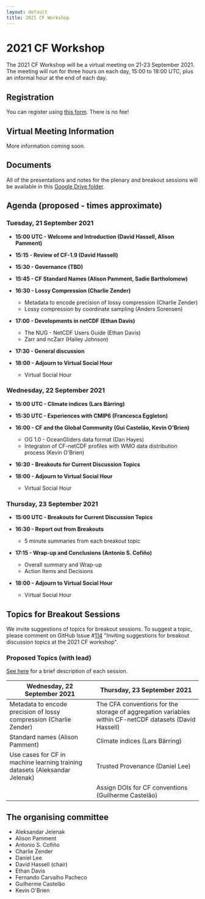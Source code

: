 ```yaml
---
layout: default
title: 2021 CF Workshop
---
```


# 2021 CF Workshop

The 2021 CF Workshop will be a virtual meeting on 21-23 September 2021.
The meeting will run for three hours on each day, 15:00 to 18:00 UTC,
plus an informal hour at the end of each day.

## Registration

You can register using [this form](https://docs.google.com/forms/d/e/1FAIpQLSfXo0fRC0ciLHKFzyX_pvEhqORPxr5uL1St0xM7NijOqdtn7w/viewform).
There is no fee!

## Virtual Meeting Information

More information coming soon.

## Documents

All of the presentations and notes for the plenary and breakout sessions will be available in this [Google Drive folder](https://drive.google.com/drive/folders/1JSHIrPMtlu6MlFEhR8Tcijefs__mX9Wl).

## Agenda (proposed - times approximate)

### Tuesday, 21 September 2021

* **15:00 UTC - Welcome and Introduction (David Hassell, Alison Pamment)**

* **15:15 - Review of CF-1.9 (David Hassell)**

* **15:30 - Governance (TBD)**

* **15:45 - CF Standard Names (Alison Pamment, Sadie Bartholomew)**

* **16:30 - Lossy Compression (Charlie Zender)**
  * Metadata to encode precision of lossy compression (Charlie Zender)
  * Lossy compression by coordinate sampling (Anders Sorensen)

* **17:00 - Developments in netCDF (Ethan Davis)**
  * The NUG - NetCDF Users Guide (Ethan Davis)
  * Zarr and ncZarr (Hailey Johnson)

* **17:30 - General discussion**

* **18:00 - Adjourn to Virtual Social Hour**
  * Virtual Social Hour

### Wednesday, 22 September 2021

* **15:00 UTC - Climate indices (Lars Bärring)**

* **15:30 UTC - Experiences with CMIP6 (Francesca Eggleton)**

* **16:00 - CF and the Global Community (Gui Castelão, Kevin O'Brien)**
  * OG 1.0 - OceanGliders data format (Dan Hayes)
  * Integraton of CF-netCDF profiles with WMO data distribution process (Kevin O'Brien)

* **16:30 - Breakouts for Current Discussion Topics**

* **18:00 - Adjourn to Virtual Social Hour**
  * Virtual Social Hour

### Thursday, 23 September 2021

* **15:00 UTC - Breakouts for Current Discussion Topics**

* **16:30 - Report out from Breakouts**
  * 5 minute summaries from each breakout topic

* **17:15 - Wrap-up and Conclusions (Antonio S. Cofiño)**
  * Overall summary and Wrap-up
  * Action Items and Decisions

* **18:00 - Adjourn to Virtual Social Hour**
  * Virtual Social Hour

## Topics for Breakout Sessions

We invite suggestions of topics for breakout sessions.
To suggest a topic, please comment on GitHub Issue #[114](https://github.com/cf-convention/discuss/issues/114) "Inviting suggestions for breakout discussion topics at the 2021 CF workshop".


### Proposed Topics (with lead)

[See here](https://docs.google.com/document/d/1WtJrysGg8AFU0R0cgzOCesWOKDN3NsaClVd2TiIqzuc) for a brief description of each session.

| Wednesday, 22 September 2021 | Thursday, 23 September 2021 |
|---|---|
| Metadata to encode precision of lossy compression (Charlie Zender) | The CFA conventions for the storage of aggregation variables within CF-netCDF datasets (David Hassell) |
| Standard names (Alison Pamment) | Climate indices (Lars Bärring) |
| Use cases for CF in machine learning training datasets (Aleksandar Jelenak) | Trusted Provenance (Daniel Lee) |
|  | Assign DOIs for CF conventions (Guilherme Castelão) |

## The organising committee

* Aleksandar Jelenak
* Alison Pamment
* Antonio S. Cofiño
* Charlie Zender
* Daniel Lee
* David Hassell (chair)
* Ethan Davis
* Fernando Carvalho Pacheco
* Guilherme Castelão
* Kevin O'Brien
